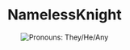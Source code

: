 <h1 align="center">NamelessKnight</h1>
<p align="center"><img src="https://img.shields.io/endpoint?color=180421&style=flat-square&url=https%3A%2F%2Fpronoundb.org%2Fshields%2F6387cdf695ed6674fbc90e7a" alt="Pronouns: They/He/Any"></p>




